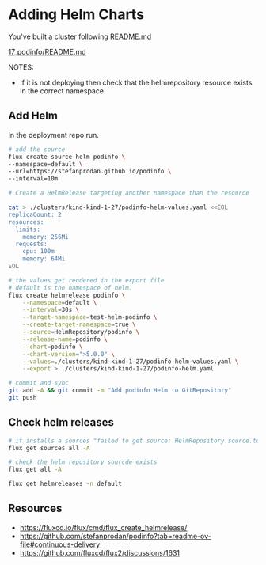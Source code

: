 # Adding Helm Charts

You've built a cluster following [README.md](./README.md)  

[17_podinfo/README.md](../17_podinfo/README.md)

NOTES:

* If it is not deploying then check that the helmrepository resource exists in the correct namespace.  

## Add Helm

In the deployment repo run.  

```sh
# add the source
flux create source helm podinfo \
--namespace=default \
--url=https://stefanprodan.github.io/podinfo \
--interval=10m

# Create a HelmRelease targeting another namespace than the resource

cat > ./clusters/kind-kind-1-27/podinfo-helm-values.yaml <<EOL
replicaCount: 2
resources:
  limits:
    memory: 256Mi
  requests:
    cpu: 100m
    memory: 64Mi
EOL

# the values get rendered in the export file
# default is the namespace of helm.
flux create helmrelease podinfo \
    --namespace=default \
    --interval=30s \
    --target-namespace=test-helm-podinfo \
    --create-target-namespace=true \
    --source=HelmRepository/podinfo \
    --release-name=podinfo \
    --chart=podinfo \
    --chart-version=">5.0.0" \
    --values=./clusters/kind-kind-1-27/podinfo-helm-values.yaml \
    --export > ./clusters/kind-kind-1-27/podinfo-helm.yaml

# commit and sync
git add -A && git commit -m "Add podinfo Helm to GitRepository"
git push
```

## Check helm releases

```sh
# it installs a sources "failed to get source: HelmRepository.source.toolkit.fluxcd.io "podinfo" not found"
flux get sources all -A

# check the helm repository sourcde exists
flux get all -A

flux get helmreleases -n default
```

## Resources

* https://fluxcd.io/flux/cmd/flux_create_helmrelease/
* https://github.com/stefanprodan/podinfo?tab=readme-ov-file#continuous-delivery
* https://github.com/fluxcd/flux2/discussions/1631